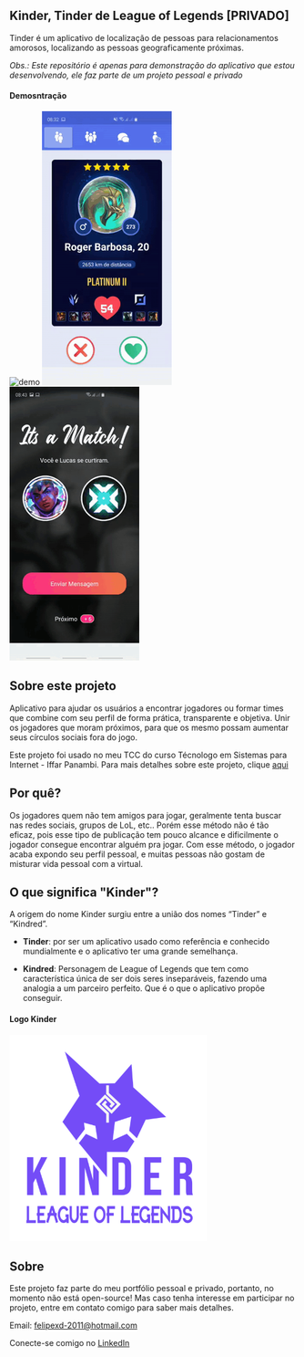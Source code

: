 ## Kinder, Tinder de League of Legends [PRIVADO]

Tinder é um aplicativo de localização de pessoas para relacionamentos amorosos, localizando as pessoas geograficamente próximas.

_Obs.: Este repositório é apenas para demonstração do aplicativo que estou desenvolvendo, ele faz parte de um projeto pessoal e privado_

#### Demosntração

![demo](https://github.com/FelipePbi/kinder_league_of_legends/blob/master/demo/default.gif) ![demo](https://github.com/FelipePbi/kinder_league_of_legends/blob/master/demo/demo_1.gif) ![demo](https://github.com/FelipePbi/kinder_league_of_legends/blob/master/demo/demo_2.gif)

## Sobre este projeto

Aplicativo para ajudar os usuários a encontrar jogadores ou formar times que combine com seu perfil de forma prática, transparente e objetiva.
Unir os jogadores que moram próximos, para que os mesmo possam aumentar seus círculos sociais fora do jogo.

Este projeto foi usado no meu TCC do curso Técnologo em Sistemas para Internet - Iffar Panambi. Para mais detalhes sobre este projeto, clique [aqui](https://drive.google.com/file/d/1JdQQFISvv__rgi45cPablMSIDaw55Gde/view?usp=sharing)

## Por quê?

Os jogadores quem não tem amigos para jogar, geralmente tenta buscar nas redes sociais, grupos de LoL, etc.. Porém esse método não é tão eficaz, pois esse tipo de publicação tem pouco alcance e dificilmente o jogador consegue encontrar alguém pra jogar. Com esse método, o jogador acaba expondo seu perfil pessoal, e muitas pessoas não gostam de misturar vida pessoal com a virtual.

## O que significa "Kinder"?

A origem do nome Kinder surgiu entre a união dos nomes “Tinder” e “Kindred”.

- **Tinder**: por ser um aplicativo usado como referência e conhecido mundialmente e o aplicativo ter uma grande semelhança.

- **Kindred**: Personagem de League of Legends que tem como característica única de ser dois seres inseparáveis, fazendo uma analogia a um parceiro perfeito. Que é o que o aplicativo propõe conseguir.

#### Logo Kinder

![logo-kinder](https://github.com/FelipePbi/kinder_league_of_legends/blob/master/demo/logo.PNG)

## Sobre

Este projeto faz parte do meu portfólio pessoal e privado, portanto, no momento não está open-source! Mas caso tenha interesse em participar no projeto, entre em contato comigo para saber mais detalhes.

Email: felipexd-2011@hotmail.com

Conecte-se comigo no [LinkedIn](https://www.linkedin.com/in/felipe-borges-pbi/)
